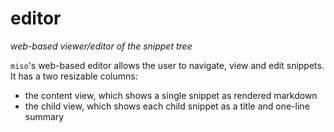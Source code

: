 # editor
*web-based viewer/editor of the snippet tree*

`miso`'s web-based editor allows the user to navigate, view and edit snippets. It has a two resizable columns:

- the content view, which shows a single snippet as rendered markdown
- the child view, which shows each child snippet as a title and one-line summary

